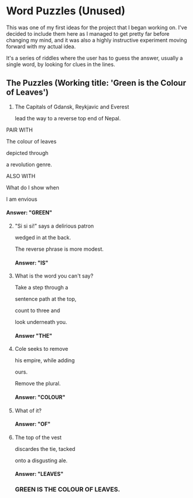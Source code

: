 # Word Puzzles (Unused)

This was one of my first ideas for the project that I began working on. I've decided to include them here as I managed to get pretty far before changing my mind, and it was also a highly instructive experiment moving forward with my actual idea. 

It's a series of riddles where the user has to guess the answer, usually a single word, by looking for clues in the lines. 

## The Puzzles (Working title: 'Green is the Colour of Leaves')

1. 
   The Capitals of Gdansk, Reykjavic and Everest
   
   lead the way to a reverse top end of Nepal. 
   
   
PAIR WITH


   The colour of leaves
  
   depicted through 
   
   a revolution genre. 
   
   
ALSO WITH


   What do I show when
   
   I am envious
   
   #### Answer: "GREEN"
   
   
2. 
   "Si si si!" says a delirious patron
   
   wedged in at the back. 
   
   The reverse phrase is more modest. 
   
   #### Answer: "IS"
   
   
3. 
   What is the word you can't say?
   
   Take a step through a
  
   sentence path at the top, 
   
   count to three and 
   
   look underneath you. 
   
   #### Answer "THE"
   
   
4. 
   Cole seeks to remove
   
   his empire, while adding
   
   ours. 
   
   Remove the plural. 
   
   #### Answer: "COLOUR"
   
5. 
   What of it?
   
   #### Answer: "OF"
   
6. 
   The top of the vest
   
   discardes the tie, tacked
   
   onto a disgusting ale. 
   
   #### Answer: "LEAVES"
   
   
   ### GREEN IS THE COLOUR OF LEAVES. 
   
